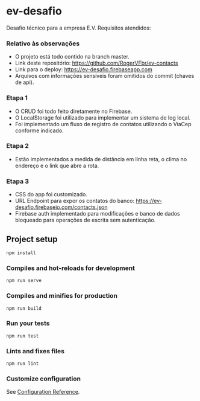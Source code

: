 # ev-desafio


Desafio técnico para a empresa E.V. Requisitos atendidos:

### Relativo às observações
* O projeto está todo contido na branch master.
* Link deste repositório: https://github.com/RogerVFbr/ev-contacts
* Link para o deploy: https://ev-desafio.firebaseapp.com
* Arquivos com informações sensíveis foram omitidos do commit (chaves de api).

### Etapa 1
* O CRUD foi todo feito diretamente no Firebase.
* O LocalStorage foi utilizado para implementar um sistema de log local.
* Foi implementado um fluxo de registro de contatos utilizando o ViaCep conforme indicado.

### Etapa 2
* Estão implementados a medida de distância em linha reta, o clima no endereço e o link que abre a rota.

### Etapa 3
* CSS do app foi customizado.
* URL Endpoint para expor os contatos do banco: https://ev-desafio.firebaseio.com/contacts.json
* Firebase auth implementado para modificações e banco de dados bloqueado para operações de escrita sem autenticação.

## Project setup
```
npm install
```

### Compiles and hot-reloads for development
```
npm run serve
```

### Compiles and minifies for production
```
npm run build
```

### Run your tests
```
npm run test
```

### Lints and fixes files
```
npm run lint
```

### Customize configuration
See [Configuration Reference](https://cli.vuejs.org/config/).
